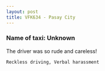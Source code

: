 ```yaml
---
layout: post
title: VFK634 - Pasay City
---
```


### Name of taxi: Unknown

The driver was so rude and careless! 

```Reckless driving, Verbal harassment```
